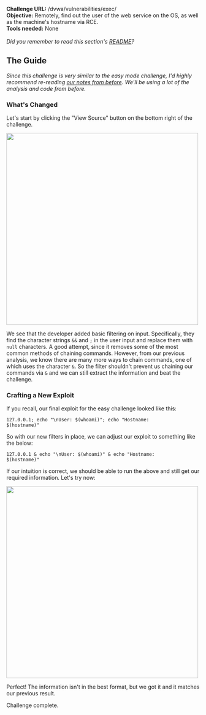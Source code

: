 <b>Challenge URL:</b> /dvwa/vulnerabilities/exec/
<br>
<b>Objective:</b> Remotely, find out the user of the web service on the OS, as well as the machine's hostname via RCE.
<br>
<b>Tools needed:</b> None
<br><br>
<i>Did you remember to read this section's <a href="https://github.com/mrudnitsky/dvwa-guide-2019/blob/master/medium/README.md" target="_blank">README</a>?</i>

<h2><b>The Guide</b></h2>

<i>Since this challenge is very similar to the easy mode challenge, I'd highly recommend re-reading <a href="https://github.com/mrudnitsky/dvwa-guide-2019/blob/master/low/Challenge 02: Command Injection.md" target="_blank">our notes from before</a>. We'll be using a lot of the analysis and code from before.</i>

<h3><b>What's Changed</b></h3>

Let's start by clicking the "View Source" button on the bottom right of the challenge.

<img src="https://github.com/mrudnitsky/dvwa-guide-2019/blob/master/medium/screenshots/execsource.png" width="500">

We see that the developer added basic filtering on input. Specifically, they find the character strings <code>&&</code> and <code>;</code> in the user input and replace them with <code>null</code> characters. A good attempt, since it removes some of the most common methods of chaining commands. However, from our previous analysis, we know there are many more ways to chain commands, one of which uses the character <code>&</code>. So the filter shouldn't prevent us chaining our commands via <code>&</code> and we can still extract the information and beat the challenge.

<h3><b>Crafting a New Exploit</b></h3>

If you recall, our final exploit for the easy challenge looked like this:

<code>127.0.0.1; echo "\nUser: $(whoami)"; echo "Hostname: $(hostname)"</code>

So with our new filters in place, we can adjust our exploit to something like the below:

<code>127.0.0.1 & echo "\nUser: $(whoami)" & echo "Hostname: $(hostname)"</code>

If our intuition is correct, we should be able to run the above and still get our required information. Let's try now:

<img src="https://github.com/mrudnitsky/dvwa-guide-2019/blob/master/medium/screenshots/execsuccess.png" width="500">

Perfect! The information isn't in the best format, but we got it and it matches our previous result.

Challenge complete.
